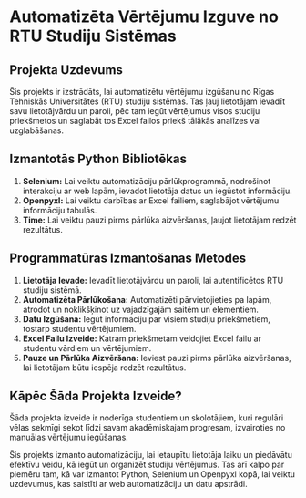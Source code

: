 # Automatizēta Vērtējumu Izguve no RTU Studiju Sistēmas

## Projekta Uzdevums
Šis projekts ir izstrādāts, lai automatizētu vērtējumu izgūšanu no Rīgas Tehniskās Universitātes (RTU) studiju sistēmas. Tas ļauj lietotājam ievadīt savu lietotājvārdu un paroli, pēc tam iegūt vērtējumus visos studiju priekšmetos un saglabāt tos Excel failos priekš tālākās analīzes vai uzglabāšanas.

## Izmantotās Python Bibliotēkas
1. **Selenium:** Lai veiktu automatizāciju pārlūkprogrammā, nodrošinot interakciju ar web lapām, ievadot lietotāja datus un iegūstot informāciju.
2. **Openpyxl:** Lai veiktu darbības ar Excel failiem, saglabājot vērtējumu informāciju tabulās.
3. **Time:** Lai veiktu pauzi pirms pārlūka aizvēršanas, ļaujot lietotājam redzēt rezultātus.

## Programmatūras Izmantošanas Metodes
1. **Lietotāja Ievade:** Ievadīt lietotājvārdu un paroli, lai autentificētos RTU studiju sistēmā.
2. **Automatizēta Pārlūkošana:** Automatizēti pārvietojieties pa lapām, atrodot un noklikšķinot uz vajadzīgajām saitēm un elementiem.
3. **Datu Izgūšana:** Iegūt informāciju par visiem studiju priekšmetiem, tostarp studentu vērtējumiem.
4. **Excel Failu Izveide:** Katram priekšmetam veidojiet Excel failu ar studentu vārdiem un vērtējumiem.
5. **Pauze un Pārlūka Aizvēršana:** Ieviest pauzi pirms pārlūka aizvēršanas, lai lietotājam būtu iespēja redzēt rezultātus.

## Kāpēc Šāda Projekta Izveide?
Šāda projekta izveide ir noderīga studentiem un skolotājiem, kuri regulāri vēlas sekmīgi sekot līdzi savam akadēmiskajam progresam, izvairoties no manuālas vērtējumu iegūšanas.

Šis projekts izmanto automatizāciju, lai ietaupītu lietotāja laiku un piedāvātu efektīvu veidu, kā iegūt un organizēt studiju vērtējumus. Tas arī kalpo par piemēru tam, kā var izmantot Python, Selenium un Openpyxl kopā, lai veiktu uzdevumus, kas saistīti ar web automatizāciju un datu apstrādi.
